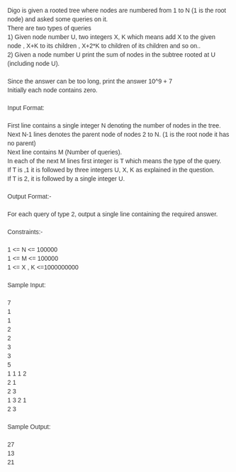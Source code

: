 <p style="text-align: left;">&nbsp;</p>
<div id="cv-problem-text" style="color: #333333; font-family: OpenSans-Light, Calibri, Cambria, sans-serif; font-size: 14px; line-height: 20px; text-align: left;">Digo is given a rooted tree where nodes are numbered from 1 to N (1 is the root node) and asked some queries on it.&nbsp;<br>There are two types of queries<br>1) Given node number U, two integers X, K which means add X to the given node , X+K to its children , X+2*K to children of its children and so on..<br>2) Given a node number U print the sum of nodes in the subtree rooted at U (including node U).<br><br>Since the answer can be too long, print the answer 10^9 + 7<br>Initially each node contains zero.<br><br>Input Format:<br><br>First line contains a single integer N denoting the number of nodes in the tree.<br>Next N-1 lines denotes the parent node of nodes 2 to N. (1 is the root node it has no parent)<br>Next line contains M (Number of queries).<br>In each of the next M lines first integer is T which means the type of the query.<br>If T is ,1 it is followed by three integers U, X, K as explained in the question.<br>If T is 2, it is followed by a single integer U.<br><br>Output Format:-<br><br>For each query of type 2, output a single line containing the required answer.<br><br>Constraints:-&nbsp;<br><br>1 &lt;= N &lt;= 100000<br>1 &lt;= M &lt;= 100000<br>1 &lt;= X , K &lt;=1000000000<br><br>Sample Input:<br><br>7<br>1<br>1<br>2<br>2<br>3<br>3<br>5<br>1 1 1 2<br>2 1<br>2 3<br>1 3 2 1<br>2 3<br><br>Sample Output:<br><br>27<br>13<br>21</div>
<p style="text-align: left;">&nbsp;</p>
<p style="text-align: left;">&nbsp;</p>